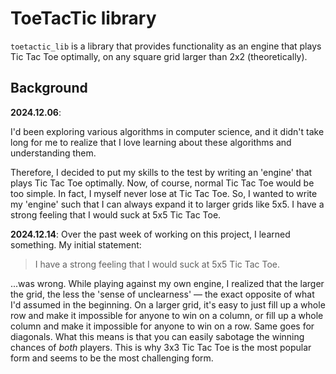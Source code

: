 # ToeTacTic library

`toetactic_lib` is a library that provides functionality as an engine that plays Tic Tac Toe optimally, on any square grid larger than 2x2 (theoretically).

## Background

**2024.12.06**:

I'd been exploring various algorithms in computer science, and it didn't take long for me to realize that I love learning about these algorithms and understanding them.

Therefore, I decided to put my skills to the test by writing an 'engine' that plays Tic Tac Toe optimally. Now, of course, normal Tic Tac Toe would be too simple. In fact, I myself never lose at Tic Tac Toe. So, I wanted to write my 'engine' such that I can always expand it to larger grids like 5x5. I have a strong feeling that I would suck at 5x5 Tic Tac Toe.

**2024.12.14**:
Over the past week of working on this project, I learned something. My initial statement:

> I have a strong feeling that I would suck at 5x5 Tic Tac Toe.

...was wrong. While playing against my own engine, I realized that the larger the grid, the less the 'sense of unclearness' — the exact opposite of what I'd assumed in the beginning. On a larger grid, it's easy to just fill up a whole row and make it impossible for anyone to win on a column, or fill up a whole column and make it impossible for anyone to win on a row. Same goes for diagonals. What this means is that you can easily sabotage the winning chances of _both_ players. This is why 3x3 Tic Tac Toe is the most popular form and seems to be the most challenging form.
